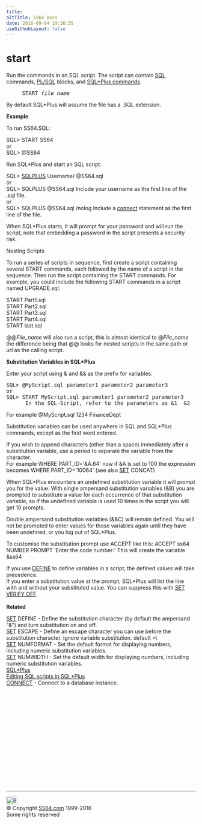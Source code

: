 ```yaml
---
title:
altTitle: SS64 Docs
date: 2016-09-04 19:26:55
useGithubLayout: false
---
```

<!-- #BeginLibraryItem "/Library/head_orasyntax.lbi" --><!-- #EndLibraryItem --><h1>start </h1> 
<p> Run the commands in an SQL script. The script can contain <a href="index.html">SQL</a> commands, <a href="../oraplsql/index.html">PL/SQL</a> blocks, and <a href="syntax-sqlplus.html">SQL*Plus commands</a>. </p>
<pre>     START <i>file_name</i></pre>
<p>By default SQL*Plus will assume the file has a .SQL extension.</p>
<p><b>Example</b></p>
<p>To  run SS64.SQL:</p>
<p><span class="code">SQL&gt; START SS64<br>
</span>or<span class="code"><br>
SQL&gt; @SS64</span></p>
<p>Run SQL*Plus and start an SQL script:</p>
<p><span class="code"> SQL&gt; <a href="connect.html">SQLPLUS</a> Username/ @SS64.sql<br>
</span>or<br>
<span class="code">SQL&gt; SQLPLUS @SS64.sql</span> Include your username as the first line of the .sql file.<br>
or<br>
<span class="code">SQL&gt; SQLPLUS @SS64.sql /nolog </span> Include a <a href="connect.html">connect</a> statement as the first line of the file.</p>
<p>When SQL*Plus starts, it will prompt for your password and will run the script, note that embedding a password in the script presents a security risk.</p>
<p>Nesting Scripts</p>
<p>To run a series of scripts in sequence, first create a script containing several START commands, each followed by the name of a script in the sequence. Then run the script containing the START commands. For example, you could include the following START commands in a script named UPGRADE.sql:</p>
<p class="code">START Part1.sql <br>
START Part2.sql <br>
START Part3.sql<br>
START Part4.sql <br>
START last.sql </p>
<p><span class="code">@@<i>File_name</i></span> will also run a script, this  is almost identical to  <span class="code">@<i>File_name</i></span> the difference being that <span class="code">@@</span> looks for nested scripts in the same path or url as the calling script.</p>
<p><b>Substitution Variables in SQL*Plus</b></p>
<p>Enter your script using <span class="code">&amp;</span> and <span class="code">&amp;&amp;</span> as the prefix for variables. </p>
<pre>SQL&gt; @MyScript.sql parameter1 parameter2 parameter3 
<span class="body">or </span><br>SQL&gt; START MyScript.sql parameter1 parameter2 parameter3 
      <span class="body">In the SQL-Script, refer to the parameters as</span> &amp;1  &amp;2  &amp;3</pre>
<p>For example <span class="code">@MyScript.sql 1234 FinanceDept </span></p>
<p>Substitution variables can be used anywhere in SQL and SQL*Plus commands, except as the first word entered. </p>
<p>If you wish to append characters (other than a space) immediately after a substitution variable, use a period to separate the variable from the character. <br>
For example <span class="code">WHERE PART_ID='&amp;A.64'</span> now if &amp;A is set to 100 the expression becomes <span class="code">WHERE PART_ID='10064' </span>(see also <span class="code"><a href="syntax-sqlplus-set.html">SET</a> CONCAT</span>)</p>
<p>When SQL*Plus encounters an undefined substitution variable it will prompt you for the value. With single ampersand substitution variables (<span class="code">&amp;B</span>) you are prompted to substitute a value for each occurrence of that substitution variable, so if the undefined variable is used 10 times in the script you will get 10 prompts. </p>
<p>Double ampersand substitution variables (<span class="code">&amp;&amp;C</span>) will remain defined. You will  not be prompted to enter values for those variables again until they have been undefined, or you log out of SQL*Plus. </p>
<p>To customise the substitution prompt use ACCEPT like this: <span class="code">ACCEPT ss64 NUMBER PROMPT 'Enter the code number:' </span>This will create the variable <span class="code">&amp;ss64</span> </p>
<p>If you use <a href="syntax-sqlplus.html">DEFINE</a> to define variables in a script, the defined values will take precedence.<br>If you enter a substitution value at the prompt, SQL*Plus will list the line with and without your substituted value. You can suppress this with <a href="syntax-sqlplus-set.html">SET VERIFY  OFF</a>.<br>
  <br>
<b>Related</b></p>
<p><a href="syntax-sqlplus-set.html">SET</a> DEFINE - Define the substitution character (by default the ampersand "&amp;") and turn substitution on and off.<br>
<a href="syntax-sqlplus-set.html">SET</a> ESCAPE - Define an escape character you can use before the substitution character. ignore variable substitution.  default =\<br>
<a href="syntax-sqlplus-set.html">SET</a> NUMFORMAT - Set the default format for displaying numbers, including numeric substitution variables.<br>
<a href="syntax-sqlplus-set.html">SET</a> NUMWIDTH - Set the default width for displaying numbers, including numeric substitution variables.<br>
<a href="syntax-sqlplus.html">SQL*Plus</a><br>
<a href="syntax-sqlplus-edit.html">Editing SQL scripts in SQL*Plus</a><br>
<a href="syntax-sqlplus.html">CONNECT</a> - Connect to a database instance.</p><!-- #BeginLibraryItem "/Library/foot_ora.lbi" --><p>
<!-- oracle-footer -->
<ins class="adsbygoogle" style="display:inline-block;width:300px;height:250px" data-ad-client="ca-pub-6140977852749469" data-ad-slot="4275490898"></ins>
<script>
(adsbygoogle = window.adsbygoogle || []).push({});
</script></p>
<hr>
<div id="bl" class="footer"><a href="syntax-sqlplus-start.html#"><img src="../images/top.png" width="30" height="22" alt="Back to the Top"></a></div>
<div id="br" class="footer, tagline">© Copyright <a href="../index.html">SS64.com</a> 1999-2016<br>
Some rights reserved</div><!-- #EndLibraryItem -->

